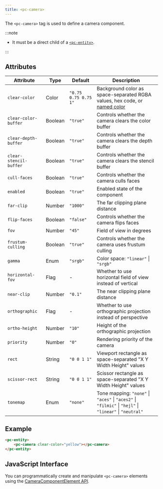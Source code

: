 ```yaml
---
title: <pc-camera>
---
```


The `<pc-camera>` tag is used to define a camera component.

:::note

* It must be a direct child of a [`<pc-entity>`](../pc-entity).

:::

## Attributes

<div className="nowrap-first-col">

| Attribute | Type | Default | Description |
| --- | --- | --- | --- |
| `clear-color` | Color | `"0.75 0.75 0.75 1"` | Background color as space-separated RGBA values, hex code, or [named color](https://github.com/playcanvas/web-components/blob/main/src/colors.ts) |
| `clear-color-buffer` | Boolean | `"true"` | Controls whether the camera clears the color buffer |
| `clear-depth-buffer` | Boolean | `"true"` | Controls whether the camera clears the depth buffer |
| `clear-stencil-buffer` | Boolean | `"true"` | Controls whether the camera clears the stencil buffer |
| `cull-faces` | Boolean | `"true"` | Controls whether the camera culls faces |
| `enabled` | Boolean | `"true"` | Enabled state of the component |
| `far-clip` | Number | `"1000"` | The far clipping plane distance |
| `flip-faces` | Boolean | `"false"` | Controls whether the camera flips faces |
| `fov` | Number | `"45"` | Field of view in degrees |
| `frustum-culling` | Boolean | `"true"` | Controls whether the camera uses frustum culling |
| `gamma` | Enum | `"srgb"` | Color space: `"linear"` \| `"srgb"` |
| `horizontal-fov` | Flag | - | Whether to use horizontal field of view instead of vertical |
| `near-clip` | Number | `"0.1"` | The near clipping plane distance |
| `orthographic` | Flag | - | Whether to use orthographic projection instead of perspective |
| `ortho-height` | Number | `"10"` | Height of the orthographic projection |
| `priority` | Number | `"0"` | Rendering priority of the camera |
| `rect` | String | `"0 0 1 1"` | Viewport rectangle as space-separated "X Y Width Height" values |
| `scissor-rect` | String | `"0 0 1 1"` | Scissor rectangle as space-separated "X Y Width Height" values |
| `tonemap` | Enum | `"none"` | Tone mapping: `"none"` \| `"aces"` \| `"aces2"` \| `"filmic"` \| `"hejl"` \| `"linear"` \| `"neutral"` |

</div>

## Example

```html
<pc-entity>
    <pc-camera clear-color="yellow"></pc-camera>
</pc-entity>
```

## JavaScript Interface

You can programmatically create and manipulate `<pc-camera>` elements using the [CameraComponentElement API](https://api.playcanvas.com/web-components/classes/CameraComponentElement.html).
